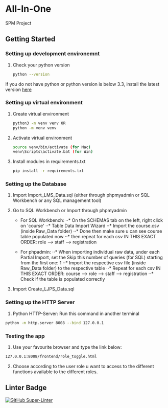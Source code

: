 # All-In-One
SPM Project


## Getting Started


### Setting up development environemnt 
1. Check your python version    
   ```sh 
   python --version
   ``` 
   
If you do not have python or python version is below 3.3, install the latest version [here](https://www.python.org/downloads/)


### Setting up virtual environment 

1. Create virtual environment     
   ```sh
   python3 -m venv venv OR
   python -m venv venv
   
2. Activate virtual environment  
   ```sh
   source venv/bin/activate (for Mac)
   venv\Scripts\activate.bat (for Win)
   
3. Install modules in requirements.txt     
   ```sh
   pip install -r requirements.txt

### Setting up the Database
1. Import Import_LMS_Data.sql (either through phpmyadmin or SQL Workbench or any SQL management tool)

2. Go to SQL Workbench or Import through phpmyadmin

   - For SQL Workbench:
       ⋅⋅* On the SCHEMAS tab on the left, right click on 'course'
       ⋅⋅* Table Data Import Wizard
       ⋅⋅* Import the course.csv (inside Raw_Data folder)
       ⋅⋅* Done then make sure u can see course table populated now
       ⋅⋅* then repeat for each csv IN THIS EXACT ORDER: role --> staff --> registration

   - For phpadmin:
       ⋅⋅* When importing individual raw data, under each Partial Import, set the Skip this number of queries (for SQL) starting from the first one: 1
       ⋅⋅* Import the respective csv file (inside Raw_Data folder) to the respective table
       ⋅⋅* Repeat for each csv IN THIS EXACT ORDER: course --> role --> staff --> registration
       ⋅⋅* Check if the table is populated correctly

4. Import Create_LJPS_Data.sql


### Setting up the HTTP Server

   1. Python HTTP-Server: Run this command in another terminal
   ```sh
   python -m http.server 8008 --bind 127.0.0.1
   ```

### Testing the app

   1. Use your favourite browser and type the link below: 
   ```sh
   127.0.0.1:8008/frontend/role_toggle.html
   ```
   2. Choose according to the user role u want to access to the different functions available to the different roles.


## Linter Badge
[![GitHub Super-Linter](https://github.com/alimsihui/All-In-One/workflows/Lint%20Code%20Base/badge.svg)](https://github.com/marketplace/actions/super-linter)




